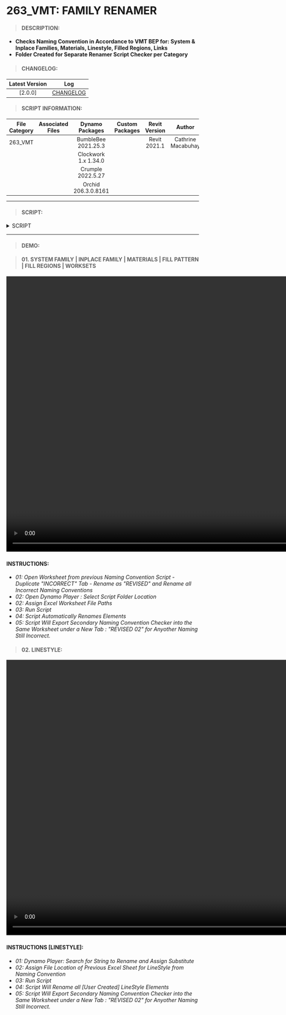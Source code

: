 # 263_VMT: FAMILY RENAMER

> #### DESCRIPTION: 
- **Checks Naming Convention in Accordance to VMT BEP for: System & Inplace Families, Materials, Linestyle, Filled Regions, Links**
- **Folder Created for Separate Renamer Script Checker per Category**

> #### CHANGELOG:

| Latest Version | Log |
| :-------: | :----: | 
|[2.0.0] | [CHANGELOG](/_vmt/changelog/VMT_REN_FamilyRenamer.md) |

> #### SCRIPT INFORMATION: 

| File Category| Associated Files | Dynamo Packages | Custom Packages | Revit Version | Author | Reviewed By | 
| :-------: | :----: | :---: | :---: | :---: | :---: | :---: |
| 263_VMT |  | BumbleBee 2021.25.3| | Revit 2021.1 |Cathrine Macabuhay | |
|         |  | Clockwork 1.x 1.34.0| | |
|         |  | Crumple 2022.5.27   |
|         |  | Orchid 206.3.0.8161|
----------------------------------------------------------------
> #### SCRIPT: 

<details>
<summary>SCRIPT</summary>
<img src="./images/vmt/VMT_Renamer.png">
</details>

------------------------------------------------------------------------------

> #### DEMO: 

> #### 01. SYSTEM FAMILY | INPLACE FAMILY | MATERIALS | FILL PATTERN | FILL REGIONS | WORKSETS

<video width="1280" height="720" controls>
 <source src="./demo/VMT/VMTR.mp4" type="video/mp4">
</video>

#### INSTRUCTIONS: 
- *01: Open Worksheet from previous Naming Convention Script - Duplicate "INCORRECT" Tab - Rename as "REVISED" and Rename all Incorrect Naming Conventions*
- *02: Open Dynamo Player : Select Script Folder Location*
- *02: Assign Excel Worksheet File Paths*
- *03: Run Script*
- *04: Script Automatically Renames Elements*
- *05: Script Will Export Secondary Naming Convention Checker into the Same Worksheet under a New Tab : "REVISED 02" for Anyother Naming Still Incorrect.*


> #### 02. LINESTYLE:

<video width="1280" height="720" controls>
 <source src="./demo/VMT/VMTRLS.mp4" type="video/mp4">
</video>

#### INSTRUCTIONS [LINESTYLE]: 
- *01: Dynamo Player: Search for String to Rename and Assign Substitute*
- *02: Assign File Location of Previous Excel Sheet for LineStyle from Naming Convention*
- *03: Run Script*
- *04: Script Will Rename all [User Created] LineStyle Elements*
- *05: Script Will Export Secondary Naming Convention Checker into the Same Worksheet under a New Tab : "REVISED 02" for Anyother Naming Still Incorrect.*
